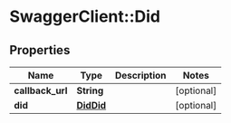 # SwaggerClient::Did

## Properties
Name | Type | Description | Notes
------------ | ------------- | ------------- | -------------
**callback_url** | **String** |  | [optional] 
**did** | [**DidDid**](DidDid.md) |  | [optional] 


